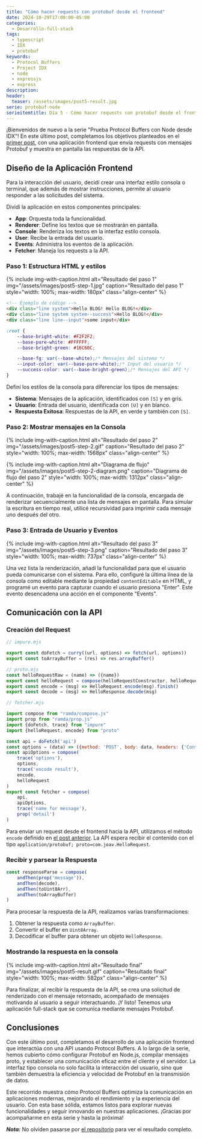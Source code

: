 ```yaml
---
title: "Cómo hacer requests con protobuf desde el frontend"
date: 2024-10-29T17:00:00-05:00
categories:
  - Desarrollo-full-stack
tags:
  - typescript
  - IDX
  - protobuf
keywords:
  - Protocol Buffers
  - Project IDX
  - node
  - expressjs
  - express
description: 
header:
  teaser: /assets/images/post5-result.jpg
serie: protobuf-node
serieitemtitle: Día 5 - Cómo hacer requests con protobuf desde el frontend
---
```


¡Bienvenidos de nuevo a la serie "Prueba Protocol Buffers con Node desde IDX"! En este último post, completamos los objetivos planteados en el [primer post](https://joav.github.io/desarrollando-al-desarrollador/categorias/desarrollo-full-stack/prueba-protobuf-node-dia-1/), con una aplicación frontend que envía requests con mensajes Protobuf y muestra en pantalla las respuestas de la API.

## Diseño de la Aplicación Frontend

Para la interacción del usuario, decidí crear una interfaz estilo consola o terminal, que además de mostrar instrucciones, permite al usuario responder a las solicitudes del sistema.

Dividí la aplicación en estos componentes principales:

* **App**: Orquesta toda la funcionalidad.
* **Renderer**: Define los textos que se mostrarán en pantalla.
* **Console**: Renderiza los textos en la interfaz estilo consola.
* **User**: Recibe la entrada del usuario.
* **Events**: Administra los eventos de la aplicación.
* **Fetcher**: Maneja los requests a la API.

### Paso 1: Estructura HTML y estilos

{% include img-with-caption.html alt="Resultado del paso 1" img="/assets/images/post5-step-1.jpg" caption="Resultado del paso 1" style="width: 100%; max-width: 180px" class="align-center" %}

```html
<!-- Ejemplo de código -->
<div class="line system">Hello BLOG! Hello BLOG!</div>
<div class="line system system--success">Hello BLOG!</div>
<div class="line line--input">some input</div>
```

```css
:root {
    --base-bright-white: #F2F2F2;
    --base-pure-white: #FFFFFF;
    --base-bright-green: #16C60C;

    --base-fg: var(--base-white);/* Mensajes del sistema */
    --input-color: var(--base-pure-white);/* Input del usuario */
    --success-color: var(--base-bright-green);/* Mensajes del API */
}
```

Definí los estilos de la consola para diferenciar los tipos de mensajes:

* **Sistema**: Mensajes de la aplicación, identificados con `[S]` y en gris.
* **Usuario**: Entrada del usuario, identificada con `[U]` y en blanco.
* **Respuesta Exitosa**: Respuestas de la API, en verde y también con `[S]`.

### Paso 2: Mostrar mensajes en la Consola

{% include img-with-caption.html alt="Resultado del paso 2" img="/assets/images/post5-step-2.gif" caption="Resultado del paso 2" style="width: 100%; max-width: 1568px" class="align-center" %}

{% include img-with-caption.html alt="Diagrama de flujo" img="/assets/images/post5-step-2-diagram.png" caption="Diagrama de flujo del paso 2" style="width: 100%; max-width: 1312px" class="align-center" %}

A continuación, trabajé en la funcionalidad de la consola, encargada de renderizar secuencialmente una lista de mensajes en pantalla. Para simular la escritura en tiempo real, utilicé recursividad para imprimir cada mensaje uno después del otro.

### Paso 3: Entrada de Usuario y Eventos

{% include img-with-caption.html alt="Resultado del paso 3" img="/assets/images/post5-step-3.png" caption="Resultado del paso 3" style="width: 100%; max-width: 737px" class="align-center" %}

Una vez lista la renderización, añadí la funcionalidad para que el usuario pueda comunicarse con el sistema. Para ello, configuré la última línea de la consola como editable mediante la propiedad `contentEditable` en HTML, y programé un evento para capturar cuando el usuario presiona "Enter". Este evento desencadena una acción en el componente "Events".

## Comunicación con la API

### Creación del Request

```js
// impure.mjs

export const doFetch = curry((url, options) => fetch(url, options))
export const toArrayBuffer = (res) => res.arrayBuffer()
```

```js
// proto.mjs
const helloRequestRaw = (name) => ({name})
export const helloRequest = compose(helloRequestConstructor, helloRequestRaw)
export const encode = (msg) => HelloRequest.encode(msg).finish()
export const decode = (msg) => HelloResponse.decode(msg)
```

```js
// fetcher.mjs

import compose from "ramda/compose.js"
import prop from "ramda/prop.js"
import {doFetch, trace} from "impure"
import {helloRequest, encode} from "proto"

const api = doFetch('api')
const options = (data) => ({method: 'POST', body: data, headers: {'Content-Type': 'application/protobuf; proto=com.joav.HelloRequest'}})
const apiOptions = compose(
    trace('options'),
    options,
    trace('encode result'),
    encode,
    helloRequest
)
export const fetcher = compose(
    api,
    apiOptions,
    trace('name for message'),
    prop('detail')
)
```

Para enviar un request desde el frontend hacia la API, utilizamos el método `encode` definido en [el post anterior](https://joav.github.io/desarrollando-al-desarrollador/categorias/desarrollo-full-stack/importar-protobuf-desde-navegador/). La API espera recibir el contenido con el tipo `application/protobuf; proto=com.joav.HelloRequest`.

### Recibir y parsear la Respuesta

```js
const responseParse = compose(
    andThen(prop('message')),
    andThen(decode),
    andThen(toUint8Arr),
    andThen(toArrayBuffer)
)
```

Para procesar la respuesta de la API, realizamos varias transformaciones:

1. Obtener la respuesta como `ArrayBuffer`.
2. Convertir el buffer en `Uint8Array`.
3. Decodificar el buffer para obtener un objeto `HelloResponse`.

### Mostrando la respuesta en la consola

{% include img-with-caption.html alt="Resultado final" img="/assets/images/post5-result.gif" caption="Resultado final" style="width: 100%; max-width: 582px" class="align-center" %}

Para finalizar, al recibir la respuesta de la API, se crea una solicitud de renderizado con el mensaje retornado, acompañado de mensajes motivando al usuario a seguir interactuando. ¡Y listo! Tenemos una aplicación full-stack que se comunica mediante mensajes Protobuf.

## Conclusiones

Con este último post, completamos el desarrollo de una aplicación frontend que interactúa con una API usando Protocol Buffers. A lo largo de la serie, hemos cubierto cómo configurar Protobuf en Node.js, compilar mensajes proto, y establecer una comunicación eficaz entre el cliente y el servidor. La interfaz tipo consola no solo facilita la interacción del usuario, sino que también demuestra la eficiencia y velocidad de Protobuf en la transmisión de datos.

Este recorrido muestra cómo Protocol Buffers optimiza la comunicación en aplicaciones modernas, mejorando el rendimiento y la experiencia del usuario. Con esta base sólida, estamos listos para explorar nuevas funcionalidades y seguir innovando en nuestras aplicaciones. ¡Gracias por acompañarme en esta serie y hasta la próxima!

***Nota:*** No olviden pasarse por [el repositorio](https://github.com/joav/poc-node-protobuf/) para ver el resultado completo.
